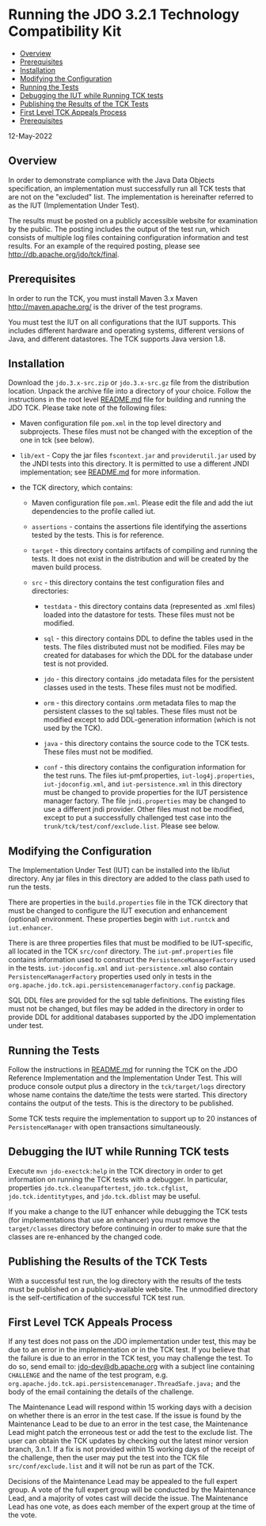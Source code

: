 <!--
  Licensed to the Apache Software Foundation (ASF) under one or more
  contributor license agreements.  See the NOTICE file distributed with
  this work for additional information regarding copyright ownership.
  The ASF licenses this file to You under the Apache License, Version 2.0
  (the "License"); you may not use this file except in compliance with
  the License.  You may obtain a copy of the License at

      https://www.apache.org/licenses/LICENSE-2.0

  Unless required by applicable law or agreed to in writing, software
  distributed under the License is distributed on an "AS IS" BASIS,
  WITHOUT WARRANTIES OR CONDITIONS OF ANY KIND, either express or implied.
  See the License for the specific language governing permissions and
  limitations under the License.
  -->
Running the JDO 3.2.1 Technology Compatibility Kit
================================================

-   [Overview](#overview)
-   [Prerequisites](#prerequisites)
-   [Installation](#installation)
-   [Modifying the Configuration](#configuration)
-   [Running the Tests](#running)
-   [Debugging the IUT while Running TCK tests](#debugging)
-   [Publishing the Results of the TCK Tests](#results)
-   [First Level TCK Appeals Process](#firstlevel)
-   [Prerequisites](#prerequisites)

12-May-2022

<span id="overview"></span>

Overview
-----------------------

In order to demonstrate compliance with the Java Data Objects
specification, an implementation must successfully run all TCK
tests that are not on the "excluded" list. The implementation is
hereinafter referred to as the IUT (Implementation Under Test).

The results must be posted on a publicly accessible website for
examination by the public. The posting includes the output of the test
run, which consists of multiple log files containing configuration
information and test results. For an example of the required posting,
please see <http://db.apache.org/jdo/tck/final>.

<span id="prerequisites"></span>

Prerequisites
-----------------------

In order to run the TCK, you must install Maven 3.x Maven
<http://maven.apache.org/> is the driver of the test programs.

You must test the IUT on all configurations that the IUT supports. This
includes different hardware and operating systems, different versions of
Java, and different datastores. The TCK supports Java version 1.8.

<span id="installation"></span>

Installation
-----------------------

Download the `jdo.3.x-src.zip` or `jdo.3.x-src.gz` file from the
distribution location. Unpack the archive file into a directory of your
choice. Follow the instructions in the root level [README.md](../README.md) file for
building and running the JDO TCK. Please take note of the following
files:

-   Maven configuration file `pom.xml` in the top level directory and
    subprojects. These files must not be changed with the exception of
    the one in tck (see below).

-   `lib/ext` - Copy the jar files `fscontext.jar` and `providerutil.jar` used
    by the JNDI tests into this directory. It is permitted to use a
    different JNDI implementation; see [README.md](../README.md) for more information.

-   the TCK directory, which contains:

    -   Maven configuration file `pom.xml`. Please edit the file and
        add the iut dependencies to the profile called iut.

    -   `assertions` - contains the assertions file identifying the
        assertions tested by the tests. This is for reference.

    -   `target` - this directory contains artifacts of compiling and
        running the tests. It does not exist in the distribution and
        will be created by the maven build process.

    -   `src` - this directory contains the test configuration files and
        directories:

        -   `testdata` - this directory contains data (represented as .xml
            files) loaded into the datastore for tests. These files must
            not be modified.

        -   `sql` - this directory contains DDL to define the tables used
            in the tests. The files distributed must not be modified.
            Files may be created for databases for which the DDL for the
            database under test is not provided.

        -   `jdo` - this directory contains .jdo metadata files for the
            persistent classes used in the tests. These files must not
            be modified.

        -   `orm` - this directory contains .orm metadata files to map the
            persistent classes to the sql tables. These files must not
            be modified except to add DDL-generation information (which
            is not used by the TCK).

        -   `java` - this directory contains the source code to the TCK
            tests. These files must not be modified.

        -   `conf` - this directory contains the configuration information
            for the test runs. The files iut-pmf.properties,
            `iut-log4j.properties`, `iut-jdoconfig.xml`, and
            `iut-persistence.xml` in this directory must be changed to
            provide properties for the IUT persistence manager factory.
            The file `jndi.properties` may be changed to use a different
            jndi provider. Other files must not be modified, except to
            put a successfully challenged test case into the
            `trunk/tck/test/conf/exclude.list`. Please see below.

<span id="configuration"></span>

Modifying the Configuration
-----------------------

The Implementation Under Test (IUT) can be installed into the lib/iut
directory. Any jar files in this directory are added to the class path
used to run the tests.

There are properties in the `build.properties` file in the TCK directory
that must be changed to configure the IUT execution and enhancement
(optional) environment. These properties begin with `iut.runtck` and
`iut.enhancer`.

There is are three properties files that must be modified to be
IUT-specific, all located in the TCK `src/conf` directory. The
`iut-pmf.properties` file contains information used to construct the
`PersistenceManagerFactory` used in the tests. `iut-jdoconfig.xml` and
`iut-persistence.xml` also contain `PersistenceManagerFactory` properties
used only in tests in the
`org.apache.jdo.tck.api.persistencemanagerfactory.config` package.

SQL DDL files are provided for the sql table definitions. The existing
files must not be changed, but files may be added in the directory in
order to provide DDL for additional databases supported by the JDO
implementation under test.

<span id="running"></span>

Running the Tests
-----------------------

Follow the instructions in [README.md](../README.md) for running the TCK on the JDO
Reference Implementation and the Implementation Under Test. This will
produce console output plus a directory in the `tck/target/logs` directory
whose name contains the date/time the tests were started. This directory
contains the output of the tests. This is the directory to be published.

Some TCK tests require the implementation to support up to 20
instances of `PersistenceManager` with open transactions simultaneously.

<span id="debugging"></span>

Debugging the IUT while Running TCK tests
-----------------------

Execute `mvn jdo-exectck:help` in the TCK directory in order to get
information on running the TCK tests with a debugger. In particular,
properties `jdo.tck.cleanupaftertest`, `jdo.tck.cfglist`,
`jdo.tck.identitytypes`, and `jdo.tck.dblist` may be useful.

If you make a change to the IUT enhancer while debugging the TCK tests
(for implementations that use an enhancer) you must remove the
`target/classes` directory before continuing in order to make sure that
the classes are re-enhanced by the changed code.

<span id="results"></span>

Publishing the Results of the TCK Tests
-----------------------

With a successful test run, the log directory with the results of the
tests must be published on a publicly-available website. The unmodified
directory is the self-certification of the successful TCK test run.

<span id="firstlevel"></span>

First Level TCK Appeals Process
-----------------------

If any test does not pass on the JDO implementation under test, this may
be due to an error in the implementation or in the TCK test. If you
believe that the failure is due to an error in the TCK test, you may
challenge the test. To do so, send email to: <jdo-dev@db.apache.org>
with a subject line containing `CHALLENGE` and the name of the test
program, e.g. `org.apache.jdo.tck.api.persistencemanager.ThreadSafe.java;`
and the body of the email containing the details of the challenge.

The Maintenance Lead will respond within 15 working days with a decision
on whether there is an error in the test case. If the issue is found by
the Maintenance Lead to be due to an error in the test case, the
Maintenance Lead might patch the erroneous test or add the test to the
exclude list. The user can obtain the TCK updates by checking out the
latest minor version branch, 3.n.1. If a fix is not provided within 15
working days of the receipt of the challenge, then the user may put the
test into the TCK file `src/conf/exclude.list` and it will not be run as
part of the TCK.

Decisions of the Maintenance Lead may be appealed to the full expert
group. A vote of the full expert group will be conducted by the
Maintenance Lead, and a majority of votes cast will decide the issue.
The Maintenance Lead has one vote, as does each member of the expert
group at the time of the vote.
